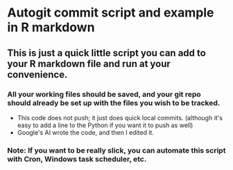 # Autogit commit script and example in R markdown

## This is just a quick little script you can add to your R markdown file and run at your convenience. 

### All your working files should be saved, and your git repo should already be set up with the files you wish to be tracked.

- This code does not push; it just does quick local commits. (although it's easy to add a line to the Python if you want it to push as well)
- Google's AI wrote the code, and then I edited it.

### Note: If you want to be really slick, you can automate this script with Cron, Windows task scheduler, etc.
